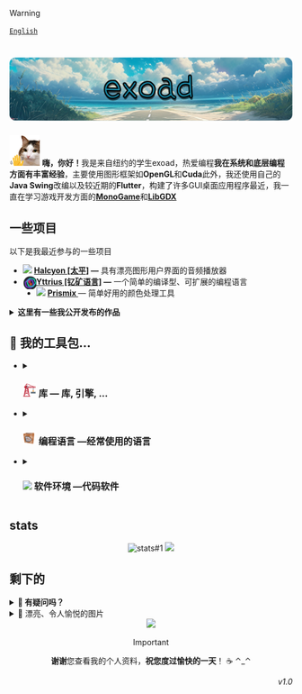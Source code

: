 > [!WARNING]
> [`English`](https://github.com/exoad/exoad/blob/main/README.md)

<h1 align="center">
  <img src="img/title_pic.png" alt="exoad" width=690 />
</h1>

<p><img src="img/wave.png" width=54 /> <strong>嗨，你好！</strong>我是来自纽约的学生exoad，热爱编程<strong>我在系统和底层编程方面有丰富经验</strong>，主要使用图形框架如<strong>OpenGL</strong>和<strong>Cuda</strong>此外，我还使用自己的<strong>Java Swing</strong>改编以及较近期的<strong>Flutter</strong>，构建了许多GUI桌面应用程序最近，我一直在学习游戏开发方面的<a href="https://www.monogame.net/"><strong>MonoGame</strong></a>和<a href="https://libgdx.com/"><strong>LibGDX</strong></a>
</p>
<h2>一些项目</h2>
<p>以下是我最近参与的一些项目</p>
<ul>
  <li>
    <a href="https://github.com/Halcyoninae"> <img align="left"
        src="https://github.com/Halcyoninae/Halcyon.c/blob/master/assets/app/Halcyon_Logo.png" width=20>
      <strong>Halcyon [太平]</a> —</strong> 具有漂亮图形用户界面的音频播放器
  </li>
  <li>
    <a href="https://github.com/exoad/yttriuslang.c"> <img align="left" src="img/unknown.png" width=24>
      <strong>Yttrius [钇矿语言]</a>
    —</strong> 一个简单的编译型、可扩展的编程语言
  </li>
  <li>
    <a href="https://github.com/exoad/prismix"> <img align="left"
        src="https://github.com/exoad/prismix/blob/master/assets/_icon.png" width=20>
      <strong>Prismix </a></strong>— 简单好用的颜色处理工具
  </li>
</ul>
<p>
<details>
  <summary><strong>这里有一些我公开发布的作品</strong>
  </summary>
  <ul>
    <li>
      <a href="https://github.com/exoad/com.jackmeng"> <img align="left" src="img/unknown.png" width=20>
        <strong>com.jackmeng </a></strong>— 编程工具包，里面包含了许多随机的东西，可帮助Java开发
    </li>
    <li>
      <a href="https://github.com/exoad/animas-firefox"> <img align="left" src="img/unknown.png" width=20>
        <strong>Firefox Animas </a></strong>— Firefox的动漫色彩主题
    </li>
    <li>
      <a href="https://github.com/exoad/toasterify"> <img align="left"
          src="https://github.com/exoad/toasterify/blob/main/assets/icon1024.png?raw=true" width=20>
        <strong>Toasterify </a></strong>— 安卓应用，在寒冷时期可以让你的手机变暖，用来暖手
    </li>
    <li>
      <a href="https://github.com/exoad/ansicolor"> <img align="left" src="img/unknown.png" width=20>
        <strong>ansicolor </a></strong>— Java编程工具包，让处理ANSI着色和美化命令行文本变得更简单
    </li>
    <li>
      <a href="https://github.com/exoad/usaco_mashups"> <img align="left" src="img/unknown.png" width=20>
        <strong>USACO Mashups </a></strong>— Discord机器人使用NodeJS和Java编写，帮助创建推荐的编程问题，用于USACO竞赛
    </li>
    <li>
      <a href="https://github.com/exoad/meta_javac"> <img align="left" src="img/unknown.png" width=20>
        <strong>Meta4J </a></strong>— 尝试使用内置的注解API将元编程引入Java
    </li>
  </ul>
  在Github上查看我的其他项目吧！
</details>
</p>
<h2>🔨 我的工具包...</h2>
<ul>
  <li>
    <details>
      <summary>
        <h3> <img src="img/construction.png" width=24 /> <strong>库 —</strong> 库, 引擎, ...
        </h3>
      </summary>
      <ul>
        <li><a href="https://www.glfw.org/"> <img align="left" src="img/OpenGL_100px_June16.png" width=24>GLFW</a> -
          用于我更快的Swing重新实现</li>
        <li><a href="https://flutter.dev"> <img align="left"
              src="https://storage.googleapis.com/cms-storage-bucket/0dbfcc7a59cd1cf16282.png" width=16>Flutter</a> -
          迁移至Swing后，用于一般GUI应用程序的创建</li>
        <li><a href="https://docs.oracle.com/en/java/javase/17/docs/api/java.desktop/javax/swing/package-summary.html">
            <img align="left" src="https://brandslogos.com/wp-content/uploads/images/java-logo-2.png" width=16>Swing</a>
          - 我原创的GUI库，适用于我所有的编程语言，并包含其他语言程序的绑定
        </li>
        <li><a href="https://github.com/Kode/Kha"> <img align="left" src="https://github.com/Kode.png?size=512"
              width=20>Kha</a> - 在SDL2之前，我的之前渲染工具</li>
        <li><a href="https://www.monogame.net/"> <img align="left"
              src="https://github.com/MonoGame/MonoGame.Logo/raw/master/FullColorOnLight/LogoOnly_128px.png?raw=true"
              width=20>MonoGame</a> - 目前正在学习，准备进入游戏开发领域</li>
        <li><a href="https://nodejs.org/en"> <img align="left" src="img/nodejs.png" width=20>NodeJS <em>[和NPM]</em></a> - 主要用于创建Discord机器人和轻量级的基于服务器的托管应用程序</li>
        <li><a href="https://llvm.org/"> <img align="left" src="https://llvm.org/img/DragonMedium.png" width=20>LLVM</a>
        </li>
        <li><a href="https://tauri.app/"> <img align="left" src="img/tauri.png" width=20>Tauri</a> - 最近开始学习Web开发，并且正在学习Rust，并将我的大部分公开和私有项目迁移到Rust上
        </li>
        <li><a href="https://skia.org/"> <img align="left"
              src="https://upload.wikimedia.org/wikipedia/en/thumb/3/33/Skia_Project_Logo.svg/263px-Skia_Project_Logo.svg.png"
              width=20>Skia</a> - 用于我最新的Swing后端重新实现，使用Skia</li>
      </ul>
    </details>
  </li>
  <li>
    <details>
      <summary>
        <h3><img src="img/command_block.gif" width=24 /> <strong>编程语言 —</strong>经常使用的语言</h3>
      </summary>
      <ul>
        <li>
          <strong>Object Oriented</strong>
          <ul>
            <li>Java/Kotlin (~4) - Swing和安卓A P P</li>
            <li>Dart (>2) - Flutter</li>
            <li>C++ (>4) - Skia和GLFW</li>
            <li>Haxe (~2) - OpenFL和Kha</li>
            <li>C# (~0.1) - MonoGame和.NET</li>
          </ul>
        </li>
        <li>
          <strong>Script-based</strong>
          <ul>
            <li>JavaScript (>2) - NodeJS和用于Web开发的Dart</li>
            <li>Lua (>4) - 与C一起使用</li>
          </ul>
        </li>
        <li>
          <strong>General</strong>
          <ul>
            <li>C (>5) - 编译器设计与输入系统</li>
            <li>Rust (~0.1) - Tauri</li>
          </ul>
        </li>
      </ul>
    </details>
  </li>
  <li>
    <details>
      <summary>
        <h3><img src="https://emojigraph.org/media/google/night-with-stars_1f303.png" width=24 /> <strong>软件环境
            —</strong>代码软件</h3>
      </summary>
      <ul>
        <li><strong>代码编辑器</strong>: <a href="https://code.visualstudio.com/"><img
              src="https://img.shields.io/badge/Visual%20Studio%20Code-0078d7.svg?style=flat-square&logo=visual-studio-code&logoColor=white"
              alt="VSCode" /></a> <a href="https://www.jetbrains.com/idea/"><img
              src="https://img.shields.io/badge/IntelliJIDEA-000000.svg?style=flat-square&logo=intellij-idea&logoColor=white"
              alt="IntelliJ IDEA" /></a></li>
        <li><strong>Browser</strong>: <a href="https://www.mozilla.org/en-US/firefox/new/"><img
              src="https://img.shields.io/badge/Firefox-FF7139?style=flat-square&logo=Firefox-Browser&logoColor=white"
              alt="Firefox" /></a></li>
        <li><strong>OS</strong>: <a href="https://manjaro.org/"><img
              src="https://img.shields.io/badge/Manjaro-35BF5C?style=flat-square&logo=Manjaro&logoColor=white"
              alt="Manjaro" /></a></li>
      </ul>
    </details>
  </li>
</ul>
<h2>stats</h2>
<div align="center">
  <img alt="stats#1"
    src="http://github-profile-summary-cards.vercel.app/api/cards/profile-details?username=exoad&theme=tokyonight" />
  <img
    src="https://github-readme-stats.vercel.app/api/top-langs/?username=exoad&layout=compact&langs_count=8&hide_border=true&hide_title=true&theme=tokyonight" />
</div>
<h2>剩下的</h2>
<be>
  <details>
    <summary>
      <strong>🎀 有疑问吗？</strong>
    </summary>
    如果对我的软件有任何疑问，请通过我的Discord服务器转发给我: <a
      href="https://discord.gg/PbJQRT9zQ8">https://discord.gg/PbJQRT9zQ8</a>
    <br />
    翻译是否有错误？请在此处报告
  </details>
  <details>
    <summary>
      🏮 漂亮、令人愉悦的图片
    </summary>
    <div align="center">
      <img src="img/海沿いの道.png" />
    </div>
  </details>
  <div align="center">
    <img src="https://profile-counter.glitch.me/exoad/count.svg" />
    <br />

> [!IMPORTANT]
> **谢谢**您查看我的个人资料，**祝您度过愉快的一天**！ ☕ &#x2303;_&#x2303;

  </div>

<div align="right">

*v1.0*

</div>